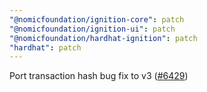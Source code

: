 ```yaml
---
"@nomicfoundation/ignition-core": patch
"@nomicfoundation/ignition-ui": patch
"@nomicfoundation/hardhat-ignition": patch
"hardhat": patch
---
```


Port transaction hash bug fix to v3 ([#6429](https://github.com/NomicFoundation/hardhat/pull/6429))
